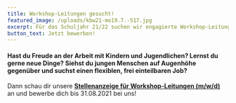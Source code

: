 ```yaml
---
title: Workshop-Leitungen gesucht!
featured_image: /uploads/kbw21-mo19.7.-517.jpg
excerpt: Für das Schuljahr 21/22 suchen wir engagierte Workshop-Leitungen
button_text: Jetzt bewerben!
---
```

#### Hast du Freude an der Arbeit mit Kindern und Jugendlichen? Lernst du gerne neue Dinge? Siehst du jungen Menschen auf Augenhöhe gegenüber und suchst einen flexiblen, frei einteilbaren Job? 

Dann schau dir unsere [**Stellenanzeige für Workshop-Leitungen (m/w/d)**](https://drive.google.com/file/d/1Kl4Ap58MInfKqXm6xaB_GfopLEi_BbvF/view?usp=sharing) an und bewerbe dich bis 31.08.2021 bei uns!
